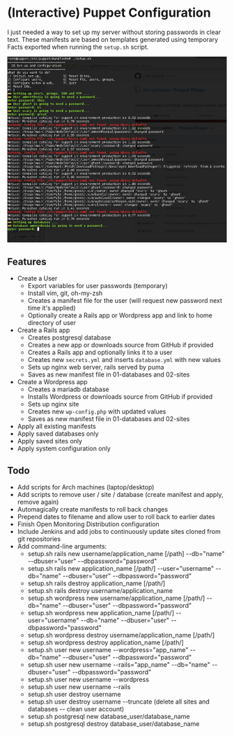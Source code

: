 # (Interactive) Puppet Configuration

I just needed a way to set up my server without storing passwords in clear text. These manifests are based on templates generated using temporary Facts exported when running the `setup.sh` script. 

![Example](screenshot.png)

## Features
* Create a User
    * Export variables for user passwords (temporary)
    * Install vim, git, oh-my-zsh
    * Creates a manifest file for the user (will request new password next time it's applied)
    * Optionally create a Rails app or Wordpress app and link to home directory of user
* Create a Rails app
    * Creates postgresql database
    * Creates a new app or downloads source from GitHub if provided
    * Creates a Rails app and optionally links it to a user
    * Creates new `secrets.yml` and inserts `database.yml` with new values
    * Sets up nginx web server, rails served by puma 
    * Saves as new manifest file in 01-databases and 02-sites
* Create a Wordpress app
    * Creates a mariadb database
    * Installs Wordpress or downloads source from GitHub if provided
    * Sets up nginx site
    * Creates new `wp-config.php` with updated values
    * Saves as new manifest file in 01-databases and 02-sites
* Apply all existing manifests
* Apply saved databases only
* Apply saved sites only
* Apply system configuration only

## Todo

* Add scripts for Arch machines (laptop/desktop)
* Add scripts to remove user / site / database (create manifest and apply, remove again)
* Automagically create manifests to roll back changes
* Prepend dates to filename and allow user to roll back to earlier dates
* Finish Open Monitoring Distribution configuration
* Include Jenkins and add jobs to continuously update sites cloned from git repositories
* Add command-line arguments:
    * setup.sh rails new username/application\_name [/path] --db="name" --dbuser="user" --dbpassword="password"
    * setup.sh rails new application\_name [/path/] --user="username" --db="name" --dbuser="user" --dbpassword="password"
    * setup.sh rails destroy application\_name [/path/]
    * setup.sh rails destroy username/application\_name
    * setup.sh wordpress new username/application\_name [/path/] --db="name" --dbuser="user" --dbpassword="password"
    * setup.sh wordpress new application\_name [/path/] --user="username" --db="name" --dbuser="user" --dbpassword="password"
    * setup.sh wordpress destroy username/application\_name [/path/]
    * setup.sh wordpress destroy application\_name [/path/] 
    * setup.sh user new username --wordpress="app_name" --db="name" --dbuser="user" --dbpassword="password"
    * setup.sh user new username --rails="app_name" --db="name" --dbuser="user" --dbpassword="password"
    * setup.sh user new username --wordpress
    * setup.sh user new username --rails
    * setup.sh user destroy username
    * setup.sh user destroy username --truncate (delete all sites and databases -- clean user account)
    * setup.sh postgresql new database\_user/database\_name
    * setup.sh postgresql destroy database\_user/database\_name
